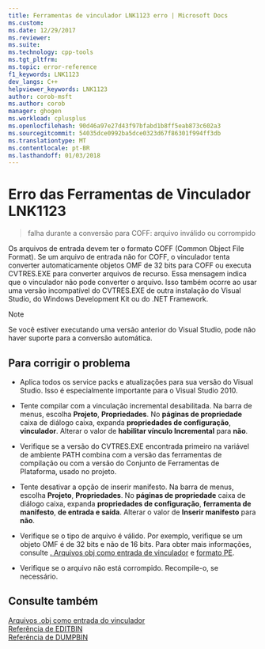 ```yaml
---
title: Ferramentas de vinculador LNK1123 erro | Microsoft Docs
ms.custom: 
ms.date: 12/29/2017
ms.reviewer: 
ms.suite: 
ms.technology: cpp-tools
ms.tgt_pltfrm: 
ms.topic: error-reference
f1_keywords: LNK1123
dev_langs: C++
helpviewer_keywords: LNK1123
author: corob-msft
ms.author: corob
manager: ghogen
ms.workload: cplusplus
ms.openlocfilehash: 90d46a97e27d43f97bfabd1b8ff5eab873c602a3
ms.sourcegitcommit: 54035dce0992ba5dce0323d67f86301f994ff3db
ms.translationtype: MT
ms.contentlocale: pt-BR
ms.lasthandoff: 01/03/2018
---
```

# <a name="linker-tools-error-lnk1123"></a>Erro das Ferramentas de Vinculador LNK1123

> falha durante a conversão para COFF: arquivo inválido ou corrompido

Os arquivos de entrada devem ter o formato COFF (Common Object File Format). Se um arquivo de entrada não for COFF, o vinculador tenta converter automaticamente objetos OMF de 32 bits para COFF ou executa CVTRES.EXE para converter arquivos de recurso. Essa mensagem indica que o vinculador não pode converter o arquivo. Isso também ocorre ao usar uma versão incompatível do CVTRES.EXE de outra instalação do Visual Studio, do Windows Development Kit ou do .NET Framework.

> [!NOTE]
> Se você estiver executando uma versão anterior do Visual Studio, pode não haver suporte para a conversão automática.

## <a name="to-fix-the-problem"></a>Para corrigir o problema

- Aplica todos os service packs e atualizações para sua versão do Visual Studio. Isso é especialmente importante para o Visual Studio 2010.

- Tente compilar com a vinculação incremental desabilitada. Na barra de menus, escolha **Projeto**, **Propriedades**. No **páginas de propriedade** caixa de diálogo caixa, expanda **propriedades de configuração**, **vinculador**. Alterar o valor de **habilitar vínculo Incremental** para **não**.

- Verifique se a versão do CVTRES.EXE encontrada primeiro na variável de ambiente PATH combina com a versão das ferramentas de compilação ou com a versão do Conjunto de Ferramentas de Plataforma, usado no projeto.

- Tente desativar a opção de inserir manifesto. Na barra de menus, escolha **Projeto**, **Propriedades**. No **páginas de propriedade** caixa de diálogo caixa, expanda **propriedades de configuração**, **ferramenta de manifesto**, **de entrada e saída**. Alterar o valor de **Inserir manifesto** para **não**.

- Verifique se o tipo de arquivo é válido. Por exemplo, verifique se um objeto OMF é de 32 bits e não de 16 bits. Para obter mais informações, consulte [. Arquivos obj como entrada de vinculador](../../build/reference/dot-obj-files-as-linker-input.md) e [formato PE](https://msdn.microsoft.com/library/windows/desktop/ms680547).

- Verifique se o arquivo não está corrompido. Recompile-o, se necessário.

## <a name="see-also"></a>Consulte também

[Arquivos .obj como entrada do vinculador](../../build/reference/dot-obj-files-as-linker-input.md)  
[Referência de EDITBIN](../../build/reference/editbin-reference.md)  
[Referência de DUMPBIN](../../build/reference/dumpbin-reference.md)  

